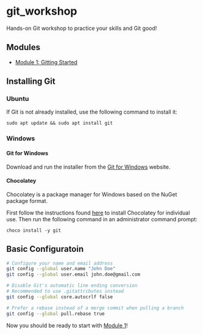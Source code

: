 # git_workshop

Hands-on Git workshop to practice your skills and Git good!

## Modules

* [Module 1: Gitting Started](modules/01-gitting-started/README.md)

## Installing Git

### Ubuntu

If Git is not already installed, use the following command to install it:

```shell
sudo apt update && sudo apt install git
```

### Windows

#### Git for Windows

Download and run the installer from the [Git for Windows](https://gitforwindows.org/) website.

#### Chocolatey

Chocolatey is a package manager for Windows based on the NuGet package format.

First follow the instructions found [here](https://chocolatey.org/install) to install Chocolatey for
individual use. Then run the following command in an administrator command prompt:

```shell
choco install -y git
```

## Basic Configuratoin

```bash
# Configure your name and email address
git config --global user.name "John Doe"
git config --global user.email john.doe@gmail.com

# Disable Git's automatic line ending conversion
# Recommended to use .gitattributes instead
git config --global core.autocrlf false

# Prefer a rebase instead of a merge commit when pulling a branch
git config --global pull.rebase true
```

Now you should be ready to start with [Module 1](modules/01-gitting-started/README.md)!
